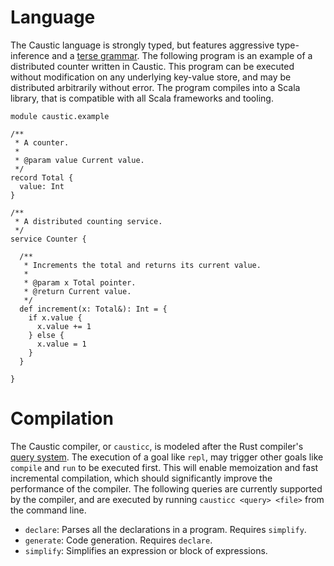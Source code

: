 # Language
The Caustic language is strongly typed, but features aggressive type-inference and a 
[terse grammar][1]. The following program is an example of a distributed counter written in Caustic. 
This program can be executed without modification on any underlying key-value store, and may be
distributed arbitrarily without error. The program compiles into a Scala library, that is compatible 
with all Scala frameworks and tooling.

```
module caustic.example

/**
 * A counter.
 *
 * @param value Current value.
 */
record Total {
  value: Int
}

/**
 * A distributed counting service.
 */
service Counter {

  /**
   * Increments the total and returns its current value.
   *
   * @param x Total pointer.
   * @return Current value.
   */
  def increment(x: Total&): Int = {
    if x.value {
      x.value += 1
    } else {
      x.value = 1
    }
  }

}
```

# Compilation
The Caustic compiler, or ```causticc```, is modeled after the Rust compiler's [query system][2]. The
execution of a goal like ```repl```, may trigger other goals like ```compile``` and ```run``` to be 
executed first. This will enable memoization and fast incremental compilation, which should 
significantly improve the performance of the compiler. The following queries are currently supported 
by the compiler, and are executed by running ```causticc <query> <file>``` from the command line.

- ```declare```: Parses all the declarations in a program. Requires ```simplify```.
- ```generate```: Code generation. Requires ```declare```.
- ```simplify```: Simplifies an expression or block of expressions.

[1]: https://github.com/ashwin153/caustic/blob/master/caustic-compiler/src/main/antlr/Caustic.g4
[2]: https://github.com/rust-lang/rust/tree/master/src/librustc/ty/maps
